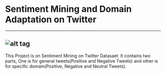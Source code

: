 # Sentiment Mining and Domain Adaptation on Twitter
----------------------------------------------------
![alt tag](https://git.gitbook.com/raw/caiomsouza/u-tad-final-project/master/images/social_sentiment_logo.png?token=Y2Fpb21zb3V6YTo5YTllZmJhYi03NDg5LTQ4YTUtYThjMy05MDM2Yjc5ODgyMmM%3D)
----------------------------------------------------
This Project is on Sentiment Mining on Twitter Datasaet. It contains two parts, One is for general tweets(Positive and Negative Tweets) and other is for specific domain(Positive, Negative and Neutral Tweets).
